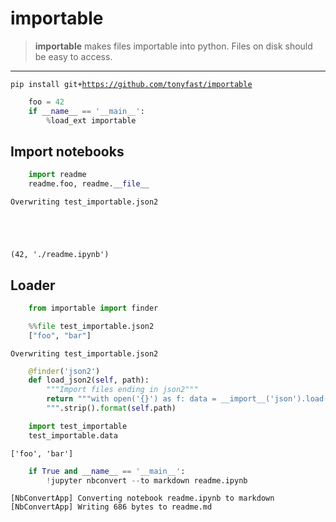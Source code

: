 
# importable 

> __importable__ makes files importable into python.  Files on disk should be easy to access.

---

<code>pip install git+https://github.com/tonyfast/importable</code>



```python
    foo = 42
    if __name__ == '__main__':
        %load_ext importable
```

## Import  notebooks


```python
    import readme
    readme.foo, readme.__file__
```

    Overwriting test_importable.json2





    (42, './readme.ipynb')



## Loader


```python
    from importable import finder
```


```python
    %%file test_importable.json2
    ["foo", "bar"]
```

    Overwriting test_importable.json2



```python
    @finder('json2')
    def load_json2(self, path):
        """Import files ending in json2"""
        return """with open('{}') as f: data = __import__('json').load(f)
        """.strip().format(self.path)
```


```python
    import test_importable
    test_importable.data
```




    ['foo', 'bar']




```python
    if True and __name__ == '__main__':        
        !jupyter nbconvert --to markdown readme.ipynb
```

    [NbConvertApp] Converting notebook readme.ipynb to markdown
    [NbConvertApp] Writing 686 bytes to readme.md

